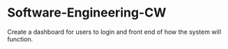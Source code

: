 # Software-Engineering-CW
Create a dashboard for users to login and front end of how the system will function.
